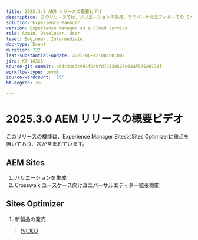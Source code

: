 ```yaml
---
title: 2025.3.0 AEM リリースの概要ビデオ
description: このリリースでは、バリエーションの生成、ユニバーサルエディターでの Crosswalk のサポート、AEM Sitesの新製品ローンチなど、Sites Optimizerの機能が追加されています。
solution: Experience Manager
version: Experience Manager as a Cloud Service
role: Admin, Developer, User
level: Beginner, Intermediate
doc-type: Event
duration: 722
last-substantial-update: 2025-06-12T00:00:00Z
jira: KT-18325
source-git-commit: a6dc33c7c991f949fd72539525e64af57520778f
workflow-type: tm+mt
source-wordcount: '66'
ht-degree: 3%

---
```



# 2025.3.0 AEM リリースの概要ビデオ

このリリースの機能は、Experience Manager SitesとSites Optimizerに重点を置いており、次が含まれています。

## AEM Sites

1. バリエーションを生成
1. Crosswalk ユースケース向けユニバーサルエディター拡張機能

## Sites Optimizer

1. 新製品の発売

>[!VIDEO](https://video.tv.adobe.com/v/3463866/?learn=on&enablevpops&captions=jpn)
